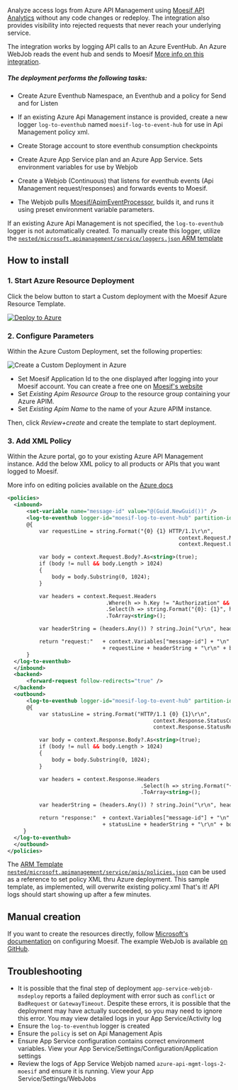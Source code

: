 Analyze access logs from Azure API Management using [Moesif API Analytics](https://www.moesif.com/?language=azure-api-management) without any code changes or redeploy. The integration also provides visibility into rejected requests that never reach your underlying service.

The integration works by logging API calls to an Azure EventHub. An Azure WebJob reads the event hub and sends to Moesif
[More info on this integration](https://www.moesif.com/implementation/log-http-calls-from-azure-api-management?platform=azure-management).

##### The deployment performs the following tasks:
- Create Azure Eventhub Namespace, an Eventhub and a policy for Send and for Listen
- If an existing Azure Api Management instance is provided, create a new logger `log-to-eventhub` named `moesif-log-to-event-hub` for use in Api Management policy xml.
- Create Storage account to store eventhub consumption checkpoints
- Create Azure App Service plan and an Azure App Service. Sets environment variables for use by Webjob
- Create a Webjob (Continuous) that listens for eventhub events (Api Management request/responses) and forwards events to Moesif.

- The Webjob pulls [Moesif/ApimEventProcessor](https://github.com/Moesif/ApimEventProcessor), builds it, and runs it using preset environment variable parameters.

If an existing Azure Api Management is not specified, the `log-to-eventhub` logger is not automatically created. To manually create this logger, utilize the [`nested/microsoft.apimanagement/service/loggers.json` ARM template](nested/microsoft.apimanagement/service/loggers.json)

## How to install

### 1. Start Azure Resource Deployment

Click the below button to start a Custom deployment with the Moesif Azure Resource Template.

[![Deploy to Azure](https://aka.ms/deploytoazurebutton)](https://portal.azure.com/#create/Microsoft.Template/uri/https%3A%2F%2Fraw.githubusercontent.com%2FMoesif%2Fazure-quickstart-templates%2Fmaster%2F201-api-management-logs-to-moesif-using-eventhub-webapp%2Fazuredeploy.json)

### 2. Configure Parameters

Within the Azure Custom Deployment, set the following properties:

![Create a Custom Deployment in Azure](https://www.moesif.com/docs/images/docs/integration/azure-api-management-create-custom-deployment.png)

* Set Moesif Application Id to the one displayed after logging into your Moesif account. You can create a free one on [Moesif's website](https://www.moesif.com/?language=azure-api-management)
* Set _Existing Apim Resource Group_ to the resource group containing your Azure APIM.
* Set _Existing Apim Name_ to the name of your Azure APIM instance.

Then, click _Review+create_ and create the template to start deployment. 

### 3. Add XML Policy

Within the Azure portal, go to your existing Azure API Management instance.
Add the below XML policy to all products or APIs that you want logged to Moesif. 

More info on editing policies available on the [Azure docs](https://docs.microsoft.com/en-us/azure/api-management/set-edit-policies)

```xml
<policies>
  <inbound>
      <set-variable name="message-id" value="@(Guid.NewGuid())" />
      <log-to-eventhub logger-id="moesif-log-to-event-hub" partition-id="0">
      @{
          var requestLine = string.Format("{0} {1} HTTP/1.1\r\n",
                                                      context.Request.Method,
                                                      context.Request.Url.Path + context.Request.Url.QueryString);

          var body = context.Request.Body?.As<string>(true);
          if (body != null && body.Length > 1024)
          {
              body = body.Substring(0, 1024);
          }

          var headers = context.Request.Headers
                               .Where(h => h.Key != "Authorization" && h.Key != "Ocp-Apim-Subscription-Key")
                               .Select(h => string.Format("{0}: {1}", h.Key, String.Join(", ", h.Value)))
                               .ToArray<string>();

          var headerString = (headers.Any()) ? string.Join("\r\n", headers) + "\r\n" : string.Empty;

          return "request:"   + context.Variables["message-id"] + "\n"
                              + requestLine + headerString + "\r\n" + body;
      }
  </log-to-eventhub>
  </inbound>
  <backend>
      <forward-request follow-redirects="true" />
  </backend>
  <outbound>
      <log-to-eventhub logger-id="moesif-log-to-event-hub" partition-id="1">
      @{
          var statusLine = string.Format("HTTP/1.1 {0} {1}\r\n",
                                              context.Response.StatusCode,
                                              context.Response.StatusReason);

          var body = context.Response.Body?.As<string>(true);
          if (body != null && body.Length > 1024)
          {
              body = body.Substring(0, 1024);
          }

          var headers = context.Response.Headers
                                          .Select(h => string.Format("{0}: {1}", h.Key, String.Join(", ", h.Value)))
                                          .ToArray<string>();

          var headerString = (headers.Any()) ? string.Join("\r\n", headers) + "\r\n" : string.Empty;

          return "response:"  + context.Variables["message-id"] + "\n"
                              + statusLine + headerString + "\r\n" + body;
     }
  </log-to-eventhub>
  </outbound>
</policies>
```
The [ARM Template `nested/microsoft.apimanagement/service/apis/policies.json`](nested/microsoft.apimanagement/service/apis/policies.json) can be used as a reference to set policy XML thru Azure deployment. This sample template, as implemented, will overwrite existing policy.xml
That's it! API logs should start showing up after a few minutes.

## Manual creation

If you want to create the resources directly, follow [Microsoft's documentation](https://docs.microsoft.com/en-us/azure/api-management/api-management-log-to-eventhub-sample) on configuring Moesif. The example WebJob is available [on GitHub](https://github.com/Moesif/ApimEventProcessor).

## Troubleshooting

- It is possible that the final step of deployment `app-service-webjob-msdeploy` reports a failed deployment with error such as `conflict` or `BadRequest` or `GatewayTimeout`. Despite these errors, it is possible that the deployment may have actually succeeded, so you may need to ignore this error. You may view detailed logs in your App Service/Activity log
- Ensure the `log-to-eventhub` logger is created
- Ensure the `policy` is set on Api Management Apis
- Ensure App Service configuration contains correct environment variables. View your App Service/Settings/Configuration/Application settings
- Review the logs of App Service Webjob named `azure-api-mgmt-logs-2-moesif` and ensure it is running. View your App Service/Settings/WebJobs 